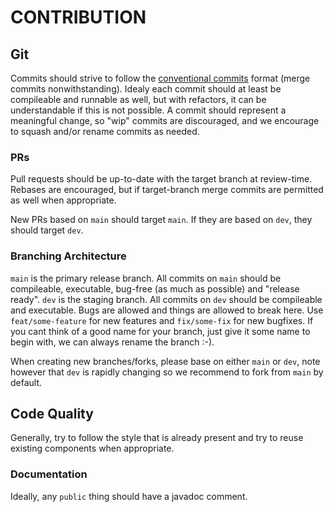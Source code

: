# CONTRIBUTION

## Git
Commits should strive to follow the [conventional commits](https://www.conventionalcommits.org/en/v1.0.0/) format (merge commits nonwithstanding). Idealy each commit should at least be compileable and runnable as well, but with refactors, it can be understandable if this is not possible. A commit should represent a meaningful change, so "wip" commits are discouraged, and we encourage to squash and/or rename commits as needed.

### PRs
Pull requests should be up-to-date with the target branch at review-time. Rebases are encouraged, but if target-branch merge commits are permitted as well when appropriate.

New PRs based on `main` should target `main`. If they are based on `dev`, they should target `dev`.

### Branching Architecture
`main` is the primary release branch. All commits on `main` should be compileable, executable, bug-free (as much as possible) and "release ready".
`dev` is the staging branch. All commits on `dev` should be compileable and executable. Bugs are allowed and things are allowed to break here.
Use `feat/some-feature` for new features and `fix/some-fix` for new bugfixes. If you cant think of a good name for your branch, just give it some name to begin with, we can always rename the branch :-).

When creating new branches/forks, please base on either `main` or `dev`, note however that `dev` is rapidly changing so we recommend to fork from `main` by default.

## Code Quality
Generally, try to follow the style that is already present and try to reuse existing components when appropriate.

### Documentation
Ideally, any `public` thing should have a javadoc comment.

